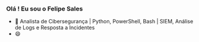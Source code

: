 ### Olá ! Eu sou o Felipe Sales


- 🌱 Analista de Cibersegurança | Python, PowerShell, Bash | SIEM, Análise de Logs e Resposta a Incidentes
- 😄 
